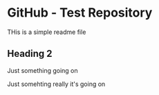 # GitHub - Test Repository

THis is a simple readme file

## Heading 2

Just something going on

Just somehting really it's going on
